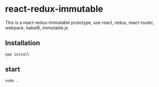 # react-redux-immutable

This is a react-redux-immutable prototype, use react, redux, react-router, webpack, babel6, immutable.js

## Installation

```
npm install
```

## start

```
node .
```
